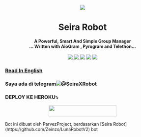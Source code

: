 <p align="center">
  <img src="https://telegra.ph/file/f98a9ac0246a600e89f16.jpg">
<h1 align="center"><b> Seira Robot </b></h1>
</p>
<h4 align="center">A Powerful, Smart And Simple Group Manager  <br> ... Written with AioGram , Pyrogram and Telethon...</h4>
<p align='center'>
  <a href="https://www.python.org/" alt="made-with-python"> <img src="https://img.shields.io/badge/Made%20with-Python-1f425f.svg?style=flat-square&logo=python&color=blue" /> </a>
  <a href="https://github.com/Dorimuhai/SeiraXRobot/graphs/commit-activity" alt="Maintenance"> <img src="https://img.shields.io/badge/Maintained%3F-yes-green.svg?style=flat-square" /> </a>
  <a href="https://t.me/ParvezXProject"><img src="https://img.shields.io/badge/Join-Seira%20Updates-red.svg?logo=Telegram"></a>
  <a href="https://t.me/seirasupport"><img src="https://img.shields.io/badge/Join-Seira%20Support-blue.svg?logo=telegram"></a>
  <a href="https://t.me/xyzparvez"><img src="https://img.shields.io/badge/Developer-Seira%20Robot-blue.svg?logo=telegram"></a>

### [Read In English](https://github.com/Dorimuhai/SeiraXRobot/blob/master/README.md)

### Saya ada di telegram![@SeiraXRobot](https://t.me/SeiraXRobot)

### DEPLOY KE HEROKU⤵️
<p align="center"><a href="https://heroku.com/deploy?template=https://github.com/Dorimuhai/SeiraXRobot"> <img src="https://img.shields.io/badge/Deploy%20To%20Heroku-black?style=for-the-badge&logo=heroku" width="220" height="38.45"/></a></p>
<p> Bot ini dibuat oleh ParvezProject, berdasarkan [Seira Robot](https://github.com/Zeinzo/LunaRobotV2) bot </p>
